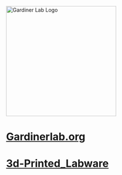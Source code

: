 <img src="https://gardinerlab.org/wp-content/uploads/2022/10/g-logo-2.png" alt="Gardiner Lab Logo" width="300" height="300">


<h1><a href="https://gardinerlab.org/">Gardinerlab.org</a></h1> 


<h1><a href="./3d-Printed_Labware.md">3d-Printed_Labware</a></h1>



